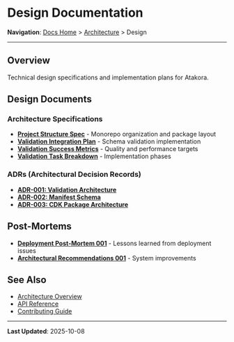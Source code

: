 # Design Documentation

**Navigation**: [Docs Home](../../README.md) > [Architecture](../README.md) > Design

---

## Overview

Technical design specifications and implementation plans for Atakora.

## Design Documents

### Architecture Specifications

- **[Project Structure Spec](../../design/architecture/project-structure-spec.md)** - Monorepo organization and package layout
- **[Validation Integration Plan](../../design/architecture/validation-integration-plan.md)** - Schema validation implementation
- **[Validation Success Metrics](../../design/architecture/validation-success-metrics.md)** - Quality and performance targets
- **[Validation Task Breakdown](../../design/architecture/validation-task-breakdown.md)** - Implementation phases

### ADRs (Architectural Decision Records)

- **[ADR-001: Validation Architecture](../../design/architecture/adr-001-validation-architecture.md)**
- **[ADR-002: Manifest Schema](../../design/architecture/adr-002-manifest-schema.md)**
- **[ADR-003: CDK Package Architecture](../../design/architecture/adr-003-cdk-package-architecture.md)**

## Post-Mortems

- **[Deployment Post-Mortem 001](../../adr/DEPLOYMENT-POST-MORTEM-001.md)** - Lessons learned from deployment issues
- **[Architectural Recommendations 001](../../adr/ARCHITECTURAL-RECOMMENDATIONS-001.md)** - System improvements

## See Also

- [Architecture Overview](../README.md)
- [API Reference](../../reference/api/README.md)
- [Contributing Guide](../../contributing/README.md)

---

**Last Updated**: 2025-10-08
